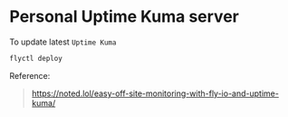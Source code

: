 # Personal Uptime Kuma server

To update latest `Uptime Kuma`

```bash
flyctl deploy
```

Reference:

> https://noted.lol/easy-off-site-monitoring-with-fly-io-and-uptime-kuma/
